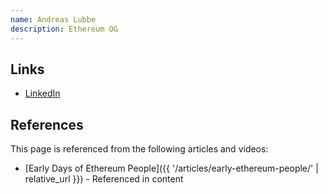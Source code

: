 ```yaml
---
name: Andreas Lubbe
description: Ethereum OG
---
```


## Links
- [LinkedIn](https://www.linkedin.com/in/andreaslubbe/)

## References

This page is referenced from the following articles and videos:

- [Early Days of Ethereum People]({{ '/articles/early-ethereum-people/' | relative_url }}) - Referenced in content